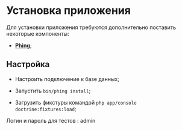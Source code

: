 Установка приложения
====================

Для установки приложения требуются дополнительно поставить некоторые компоненты:

  * [**Phing**][1];

Настройка
---------

  * Настроить подключение к базе данных;
  
  * Запустить `bin/phing install`;
  
  * Загрузить фикстуры командой `php app/console doctrine:fixtures:load`;
  
Логин и пароль для тестов : admin

[1]:  https://www.phing.info/